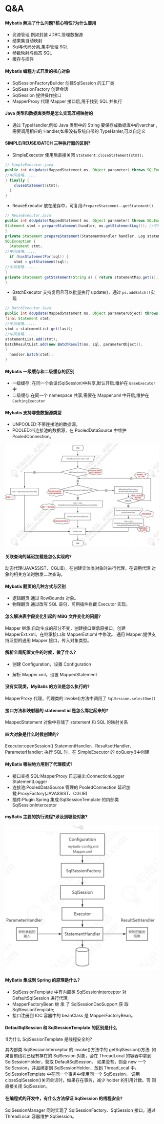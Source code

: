 # Q&A

#### Mybatis 解决了什么问题?核心特性?为什么要用

- 资源管理,例如封装 JDBC,管理数据源
- 结果集自动映射
- Sql与代码分离,集中管理 SQL
- 参数映射与动态 SQL
- 缓存与插件

#### Mybatis 编程方式开发的核心对象

- SqlSessionFactoryBuilder 创建SqlSession 的工厂类
- SqlSessionFactory 创建会话
- SqlSession 提供操作接口
- MapperProxy 代理 Mapper 接口后,用于找到 SQL 并执行

#### Java 类型和数据库类型是怎么实现互相映射的

- 通过 TypeHandler,例如 Java 类型中的 String 要保存成数据库中的varchar ,需要调用相应的 Handler,如果没有系统自带的 TypeHanler,可以自定义

#### SIMPLE/REUSE/BATCH 三种执行器的区别?

- SimpleExecutor 使用后直接关闭 `Statement:closeStatement(stmt);`

```java
// SimpleExecutor.java
public int doUpdate(MappedStatement ms, Object parameter) throws SQLException { Statement stmt = null;
//中间省略......
} finally {
    closeStatement(stmt);
  }
}
```

- ReuseExecutor 放在缓存中，可复用:`PrepareStatement——getStatement()`

```java
// ReuseExecutor.Java
public int doUpdate(MappedStatement ms, Object parameter) throws SQLException { //中间省略......
Statement stmt = prepareStatement(handler, ms.getStatementLog()); //中间省略......
}
private Statement prepareStatement(StatementHandler handler, Log statementLog) throws
SQLException {
  Statement stmt;
//中间省略......
  if (hasStatementFor(sql)) {
    stmt = getStatement(sql);
//中间省略......
}
private Statement getStatement(String s) { return statementMap.get(s);
}
```

- BatchExecutor 支持复用且可以批量执行 update()，通过 `ps.addBatch()`实现

```java
// BatchExecutor.Java
public int doUpdate(MappedStatement ms, Object parameterObject) throws SQLException { //中间省略......
final Statement stmt;
//中间省略......
stmt = statementList.get(last);
//中间省略......
statementList.add(stmt);
batchResultList.add(new BatchResult(ms, sql, parameterObject));
}
  handler.batch(stmt);
}
```

#### Mybatis 一级缓存和二级缓存的区别

- 一级缓存: 在同一个会话(SqlSession)中共享,默认开启.维护在 `BaseExecutor`中
- 二级缓存:在同一个 namespace 共享,需要在 Mapper.xml 中开启,维护在 `CachingExecutor`

#### Mybatis 支持哪些数据源类型

- UNPOOLED:不带连接池的数据源。
- POOLED:带连接池的数据源，在 PooledDataSource 中维护 PooledConnection。

![image-20200226111229145](assets/image-20200226111229145.png)

#### 关联查询的延迟加载是怎么实现的?

动态代理(JAVASSIST、CGLIB)，在创建实体类对象时进行代理，在调用代理 对象的相关方法时触发二次查询。

#### Mybatis 翻页的几种方式与区别

- 逻辑翻页:通过 RowBounds 对象。
- 物理翻页:通过改写 SQL 语句，可用插件拦截 Executor 实现。

#### 怎么解决表字段变化引起的 MBG 文件变化的问题?

Mapper 继承:自动生成的部分不变，创建接口继承原接口，创建 MapperExt.xml。在继承接口和 MapperExt.xml 中修改。
通用 Mapper:提供支持泛型的通用 Mapper 接口，传入对象类型。

#### 解析全局配置文件的时候，做了什么?

- 创建 Configuration，设置 Configuration

-  解析 Mapper.xml，设置 MappedStatement

#### 没有实现类，MyBatis 的方法是怎么执行的?

MapperProxy 代理，代理类的 invoke()方法中调用了 `SqlSession.selectOne()`

#### 接口方法和映射器的 statement id 是怎么绑定起来的?

MappedStatement 对象中存储了 statement 和 SQL 的映射关系

#### 四大对象是什么时候创建的?

Executor:openSession() StatementHandler、ResultsetHandler、ParameterHandler: 执行 SQL 时，在 SimpleExecutor 的 doQuery()中创建

#### MyBatis 哪些地方用到了代理模式?

- 接口查找 SQL:MapperProxy 日志输出:ConnectionLogger StatementLogger 
- 连接池:PooledDataSource 管理的 PooledConnection 延迟加载:ProxyFactory(JAVASSIST、CGLIB) 
- 插件:Plugin
  Spring 集成:SqlSessionTemplate 的内部类 SqlSessionInterceptor

#### myBatis 主要的执行流程?涉及到哪些对象?

![image-20200226111512079](assets/image-20200226111512079.png)

#### MyBatis 集成到 Spring 的原理是什么?

- SqlSessionTemplate 中有内部类 SqlSessionInterceptor 对 DefaultSqlSession 进行代理;
- MapperFactoryBean 继 承 了 SqlSessionDaoSupport 获 取 SqlSessionTemplate;
- 接口注册到 IOC 容器中的 beanClass 是 MapperFactoryBean。

#### DefaulSqlSession 和 SqlSessionTemplate 的区别是什么

1)为什么 SqlSessionTemplate 是线程安全的?

其内部类 SqlSessionInterceptor 的 invoke()方法中的 getSqlSession()方法:
如果当前线程已经有存在的 SqlSession 对象，会在 ThreadLocal 的容器中拿到 SqlSessionHolder，获取 DefaultSqlSession。
如果没有，则会 new 一个 SqlSession，并且绑定到 SqlSessionHolder，放到 ThreadLocal 中。
SqlSessionTemplate 中在同一个事务中使用同一个 SqlSession。
调用 closeSqlSession()关闭会话时，如果存在事务，减少 holder 的引用计数。否 则直接关闭 SqlSession。

#### 在编程式的开发中，有什么方法保证 SqlSession 的线程安全?

SqlSessionManager 同时实现了 SqlSessionFactory、SqlSession 接口，通过 ThreadLocal 容器维护 SqlSession。